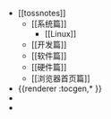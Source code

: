 - [[tossnotes]]
	- [[系统篇]]
		- [[Linux]]
	- [[开发篇]]
	- [[软件篇]]
	- [[硬件篇]]
	- [[浏览器首页篇]]
- {{renderer :tocgen,* }}
-
-